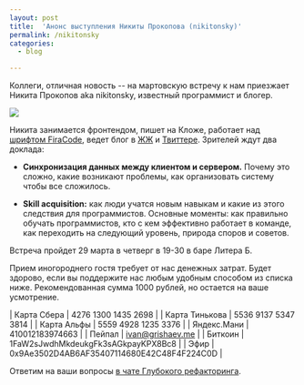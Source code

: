 ```yaml
---
layout: post
title:  'Анонс выступления Никиты Прокопова (nikitonsky)'
permalink: /nikitonsky
categories:
  - blog

---
```


[ava]:/assets/avatars/nikita-prokopov.png
[font]:https://github.com/tonsky/FiraCode
[lj]:http://tonsky.livejournal.com/
[twi]:https://twitter.com/nikitonsky/
[chat]:https://t.me/deeprefactoring

Коллеги, отличная новость -- на мартовскую встречу к нам приезжает Никита
Прокопов aka nikitonsky, известный программист и блогер.

![][ava]

Никита занимается фронтендом, пишет на Кложе, работает над [шрифтом
FiraCode][font], ведет блог в [ЖЖ][lj] и [Твиттере][twi]. Зрителей ждут два
доклада:

- **Синхронизация данных между клиентом и сервером.** Почему это сложно, какие
  возникают проблемы, как организовать систему чтобы все сложилось.

- **Skill acquisition:** как люди учатся новым навыкам и какие из этого
  следствия для программистов. Основные моменты: как правильно обучать
  программистов, кто с кем эффективно работает в команде, как переходить на
  следующий уровень, природа споров и советов.

Встреча пройдет 29 марта в четверг в 19-30 в баре Литера Б.

Прием иногороднего гостя требует от нас денежных затрат. Будет здорово, если вы
поддержите нас любым удобным способом из списка ниже. Рекомендованная сумма 1000
рублей, но остается на ваше усмотрение.

| Карта Сбера    | 4276 1300 1435 2698 |
| Карта Тинькова | 5536 9137 5347 3814 |
| Карта Альфы    | 5559 4928 1235 3376 |
| Яндекс.Мани    | 410012183974663 |
| Пейпал         | ivan@grishaev.me |
| Биткоин        | 1FaW2sJwdhMkdeukgFk3sAGkpayKPX8Bc8 |
| Эфир           | 0x9Ae3502D4AB6AF35407114680E42C48F4F224C0D |

Ответим на ваши вопросы [в чате Глубокого рефакторинга][chat].
